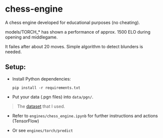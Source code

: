 # chess-engine

A chess engine developed for educational purposes (no cheating).

models/TORCH_* has shown a performance of approx. 1500 ELO during opening and middlegame.

It failes after about 20 moves. Simple algorithm to detect blunders is needed.

## Setup:

- Install Python dependencies:

    ```pip install -r requirements.txt```

- Put your data (.pgn files) into ```data/pgn/```. 

> The [dataset](https://database.nikonoel.fr/) that I used.

- Refer to ```engines/chess_engine.ipynb``` for further instructions and actions (TensorFlow)

- Or see ```engines/torch/predict```